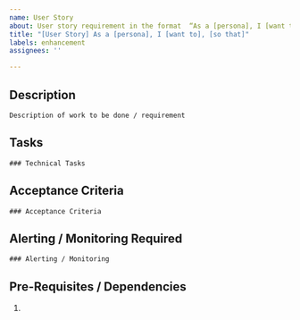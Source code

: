 ```yaml
---
name: User Story
about: User story requirement in the format  “As a [persona], I [want to], [so that].”
title: "[User Story] As a [persona], I [want to], [so that]"
labels: enhancement
assignees: ''

---
```


## Description

`Description of work to be done / requirement`


## Tasks

```[tasklist]
### Technical Tasks
```

## Acceptance Criteria

```[tasklist]
### Acceptance Criteria
```

## Alerting / Monitoring Required

```[tasklist]
### Alerting / Monitoring
```


## Pre-Requisites / Dependencies

1.
